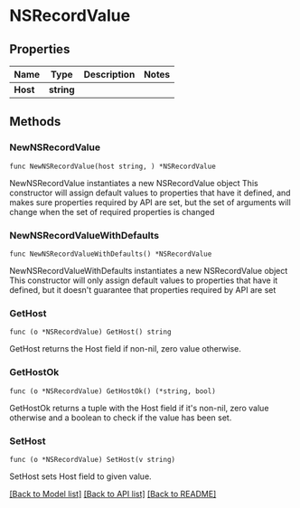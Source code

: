 # NSRecordValue

## Properties

Name | Type | Description | Notes
------------ | ------------- | ------------- | -------------
**Host** | **string** |  | 

## Methods

### NewNSRecordValue

`func NewNSRecordValue(host string, ) *NSRecordValue`

NewNSRecordValue instantiates a new NSRecordValue object
This constructor will assign default values to properties that have it defined,
and makes sure properties required by API are set, but the set of arguments
will change when the set of required properties is changed

### NewNSRecordValueWithDefaults

`func NewNSRecordValueWithDefaults() *NSRecordValue`

NewNSRecordValueWithDefaults instantiates a new NSRecordValue object
This constructor will only assign default values to properties that have it defined,
but it doesn't guarantee that properties required by API are set

### GetHost

`func (o *NSRecordValue) GetHost() string`

GetHost returns the Host field if non-nil, zero value otherwise.

### GetHostOk

`func (o *NSRecordValue) GetHostOk() (*string, bool)`

GetHostOk returns a tuple with the Host field if it's non-nil, zero value otherwise
and a boolean to check if the value has been set.

### SetHost

`func (o *NSRecordValue) SetHost(v string)`

SetHost sets Host field to given value.



[[Back to Model list]](HOW-TO.md#documentation-for-models) [[Back to API list]](HOW-TO.md#documentation-for-api-endpoints) [[Back to README]](HOW-TO.md)


